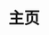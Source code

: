 ---
home: true
layout: BlogHome
icon: material-symbols:home-rounded
title: 主页
heroImage: NyanCat.gif
heroText: NekoBlog
heroFullScreen: true
bgImage: /assets/wallpaper/821.avif
bgImageDark: /assets/wallpaper/2158.avif
tagline: ヾ(≧▽≦*)o 什么都想做馁喵~
projects:
  - icon: logos:javascript
    name: JS 复习笔记
    desc: 正在复习 JS 知识，记录整理一下
    link: /study/javascript/

  - icon: logos:vue
    name: Vue 学习笔记
    desc: 正在复习 Vue 知识，记录整理一下
    link: /study/vue/

  - icon: logos:graphql
    name: GraphQL 学习笔记
    desc: 开的新坑
    link: /study/graphql/

---